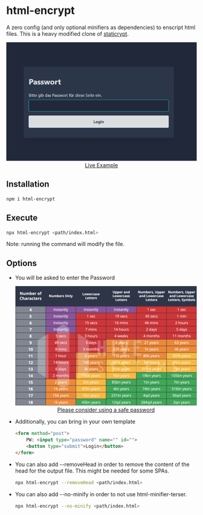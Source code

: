 # html-encrypt

A zero config (and only optional minifiers as dependencies) to enscript html files.
This is a heavy modified clone of [staticrypt](https://github.com/robinmoisson/staticrypt).

<p align="center">
  <img src="./login.png">
      <br>
  <a class="text-center" href="https://html-encrypt-demo.netlify.app">Live Example</a>
<p>


## Installation

```bash
npm i html-encrypt
```

## Execute

```bash
npx html-encrypt <path/index.html>
```

Note: running the command will modify the file.


## Options

- You will be asked to enter the Password

  <p align="center">
    <img src="./brute-force.png">
    <br>
    <a class="text-center" href="https://www.hivesystems.com/blog/examining-the-lastpass-breach-through-our-password-table">Please consider using a safe password</a>
  <p>

- Additionally, you can bring in your own template
  ```html
  <form method="post">
      PW: <input type="password" name="" id="">
      <button type="submit">Login</button>
  </form>
  ```


- You can also add --removeHead in order to remove the content of the head for the output file. This might be needed for some SPAs.
  ```bash
  npx html-encrypt --removeHead <path/index.html>
  ```

- You can also add --no-minify in order to not use html-minifier-terser.
  ```bash
  npx html-encrypt --no-minify <path/index.html>
  ```
